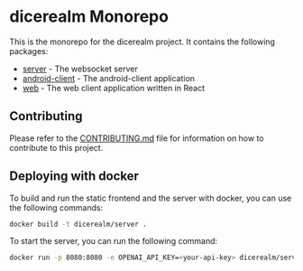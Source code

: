 # dicerealm Monorepo

This is the monorepo for the dicerealm project. It contains the following packages:

- [server](server/README.md) - The websocket server
- [android-client](android-client/README.md) - The android-client application
- [web](web/README.md) - The web client application written in React

## Contributing

Please refer to the [CONTRIBUTING.md](CONTRIBUTING.md) file for information on how to contribute to this project.

## Deploying with docker

To build and run the static frontend and the server with docker, you can use the following commands:

```bash
docker build -t dicerealm/server .
```

To start the server, you can run the following command:

```bash
docker run -p 8080:8080 -e OPENAI_API_KEY=<your-api-key> dicerealm/server
```
